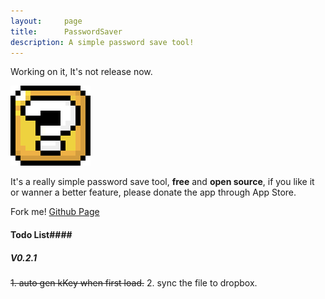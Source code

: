 ```yaml
---
layout:     page
title:      PasswordSaver
description: A simple password save tool!
---
```

Working on it, It's not release now.

![PasswordSaver](/images/icons/pws.png)

It's a really simple password save tool, **free** and **open source**, if you like it or wanner a better feature, please donate the app through App Store.

Fork me! [Github Page](https://github.com/GuoJing/PasswordSaver)

#### Todo List####

##### V0.2.1 #####

~~1. auto gen kKey when first load.~~
2. sync the file to dropbox.
